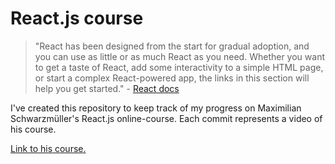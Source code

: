 # React.js course

> "React has been designed from the start for gradual adoption, and you can use as little or as much React as you need. Whether you want to get a taste of React, add some interactivity to a simple HTML page, or start a complex React-powered app, the links in this section will help you get started." - [React docs](https://reactjs.org/docs/getting-started.html)

I've created this repository to keep track of my progress on Maximilian Schwarzmüller's React.js online-course. Each commit represents a video of his course.

[Link to his course.](https://www.udemy.com/course/react-the-complete-guide-incl-redux/)
